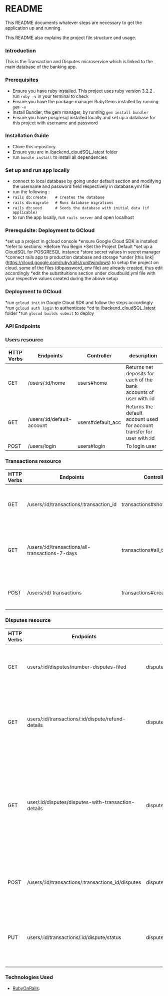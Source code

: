 # README

This README documents whatever steps are necessary to get the
application up and running.

This README also explains the project file structure and usage.

### Introduction
This is the Transaction and Disputes microservice which is linked to the main database of the banking app.

### Prerequisites
* Ensure you have ruby installed. This project uses ruby version 3.2.2 . run `ruby -v` in your terminal to check
* Ensure you have the package manager RubyGems installed by running `gem -v`
* Install Bundler, the gem manager, by running `gem install bundler`
* Ensure you have posgresql installed locally and set up a database for this project with username and password
  

### Installation Guide
* Clone this repository.
* Ensure you are in /backend_cloudSQL_latest folder
* run `bundle install` to install all dependencies

### Set up and run app locally
* connect to local database by going under default section and modifying the username and password field respectively in database.yml file
* run the following :
* `rails db:create    # Creates the database`
* `rails db:migrate   # Runs database migrations`
* `rails db:seed      # Seeds the database with initial data (if applicable)` 
* to run the app locally, run `rails server` and open localhost

### Prerequisite: Deployment to GCloud
*set up a project in gcloud console
*ensure Google Cloud SDK is installed
*refer to sections:
*Before You Begin
*Set the Project Default
*set up a CloudSQL for POSGRESQL instance 
*store secret values in secret manager
*connect rails app to production database and storage
*under [this link] (https://cloud.google.com/ruby/rails/run#windows) to setup the project on cloud. some of the files (dbpassword,.env file) are already created, thus edit accordingly
*edit the substituitions section under cloudbuild.yml file with your respective values created during the above setup

### Deployment to GCloud
*run `gcloud init` in Google Cloud  SDK and follow the steps accordingly
*run `gcloud auth login` to authenticate
*cd to /backend_cloudSQL_latest folder
*run `glocud builds submit` to deploy

### API Endpoints
### Users resource
| HTTP Verbs | Endpoints | Controller | description |
|--- | --- | --- |--- |
| GET | /users/:id/home | users#home | Returns net deposits for each of the bank accounts of user with :id|
| GET | /users/:id/default-account | users#default_acc | Returns the default account used for account transfer for user with :id |
| POST | /users/login | users#login | To login user |


### Transactions resource
| HTTP Verbs | Endpoints | Controller | description |
|--- | --- | --- |--- |
| GET | /users/:id/transactions/:transaction_id | transactions#show | Returns details of transaction and dispute associated if any |
| GET | /users/:id/transactions/all-transactions-7-days | transactions#all_transactions | Returns all transactions made within 7 days by user with :id sorted from most to least recent|
| POST | /users/:id/ transactions | transactions#create | To create a new transaction made by user with :id|
 

### Disputes resource
| HTTP Verbs | Endpoints | Controller | description |
|--- | --- | --- |--- |
| GET | users/:id/disputes/number-disputes-filed | disputes#new_disputes_received | Returns number of disputes with status ‘ Dispute Filed ’ received by user with :id |
| GET | users/:id/transactions/:id/dispute/refund-details | disputes#refund_details | Returns details required for refund page based on transaction with :transaction_id and user with :id |
| GET | user/:id/disputes/disputes-with-transaction-details | disputes#transaction_detail_for_disputes_involving_user | Returns details required for the disputes page : a list of disputes and their associated transaction details arranged most recently to least recently created based on user with :id  |
| POST | /users/:id/transactions/:transactions_id/disputes | disputes#create | Creation of dispute related to transaction with id :transaction_id by user with :id |
| PUT | users/:id/transactions/:id/dispute/status | disputes#update_status | update status field of dispute ( supports withdraw , refute and resolve dispute actions ) |




### Technologies Used
* [RubyOnRails](https://rubyonrails.org/).

